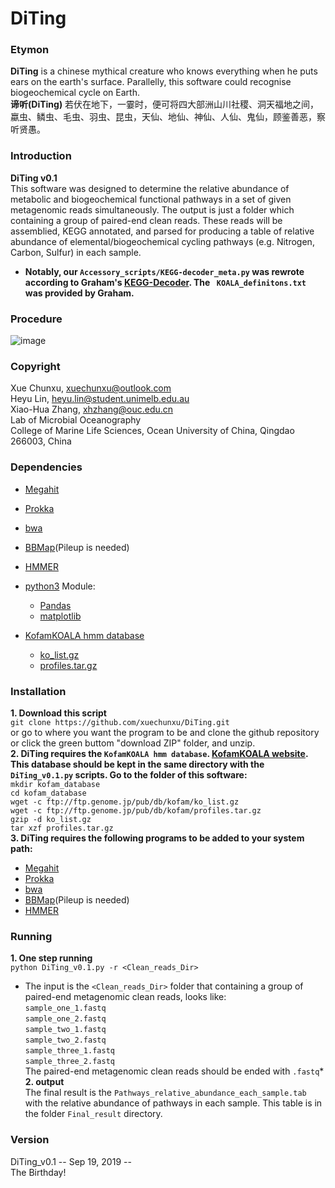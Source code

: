 DiTing
================================================================
### Etymon ###
**DiTing** is a chinese mythical creature who knows everything when he puts ears on the earth's surface. Parallelly, this software could recognise biogeochemical cycle on Earth.  
**谛听(DiTing)** 若伏在地下，一霎时，便可将四大部洲山川社稷、洞天福地之间，
蠃虫、鳞虫、毛虫、羽虫、昆虫，天仙、地仙、神仙、人仙、鬼仙，顾鉴善恶，察听贤愚。

### Introduction ###
**DiTing v0.1**  
This software was designed to determine the relative abundance of metabolic and biogeochemical
functional pathways in a set of given metagenomic reads simultaneously. The output is just a folder
which containing  a group of paired-end clean reads. These reads will be assemblied, KEGG annotated,
and parsed for producing a table of relative abundance of elemental/biogeochemical cycling pathways (e.g. Nitrogen, Carbon, Sulfur) in each sample.
* **Notably, our `Accessory_scripts/KEGG-decoder_meta.py` was rewrote according to Graham's [KEGG-Decoder](https://github.com/bjtully/BioData/tree/master/KEGGDecoder). The ` KOALA_definitons.txt` was provided by Graham.** 

### Procedure ###
![image](https://github.com/xuechunxu/DiTing/blob/master/Flow_chart.png)

### Copyright ###
Xue Chunxu, xuechunxu@outlook.com  
Heyu Lin, heyu.lin@student.unimelb.edu.au  
Xiao-Hua Zhang, xhzhang@ouc.edu.cn  
Lab of Microbial Oceanography  
College of Marine Life Sciences, Ocean University of China, Qingdao 266003, China  

### Dependencies ###
* [Megahit](https://github.com/voutcn/megahit)
* [Prokka](https://github.com/tseemann/prokka)
* [bwa](https://github.com/lh3/bwa)
* [BBMap](https://github.com/BioInfoTools/BBMap)(Pileup is needed)
* [HMMER](http://hmmer.org/)

* [python3](https://www.python.org/downloads/)
    Module:  
    * [Pandas](http://pandas.pydata.org/pandas-docs/stable/install.html)
    * [matplotlib](http://matplotlib.org/users/installing.html)

* [KofamKOALA hmm database](ftp://ftp.genome.jp/pub/db/kofam/)
    * [ko_list.gz](ftp://ftp.genome.jp/pub/db/kofam/ko_list.gz)
    * [profiles.tar.gz](ftp://ftp.genome.jp/pub/db/kofam/profiles.tar.gz)

### Installation ###
**1. Download this script**  
`git clone https://github.com/xuechunxu/DiTing.git`  
or go to where you want the program to be and clone the github repository or click the green buttom "download ZIP" folder, and unzip.  
**2. DiTing requires the `KofamKOALA hmm database`. [KofamKOALA website](https://www.genome.jp/tools/kofamkoala/). This database should be kept in the same directory with the `DiTing_v0.1.py` scripts. Go to the folder of this software:**  
`mkdir kofam_database`  
`cd kofam_database`  
`wget -c ftp://ftp.genome.jp/pub/db/kofam/ko_list.gz`  
`wget -c ftp://ftp.genome.jp/pub/db/kofam/profiles.tar.gz`  
`gzip -d ko_list.gz`  
`tar xzf profiles.tar.gz`  
**3. DiTing requires the following programs to be added to your system path:**  
* [Megahit](https://github.com/voutcn/megahit)
* [Prokka](https://github.com/tseemann/prokka)
* [bwa](https://github.com/lh3/bwa)
* [BBMap](https://github.com/BioInfoTools/BBMap)(Pileup is needed)
* [HMMER](http://hmmer.org/)

### Running ###
**1. One step running**  
`python DiTing_v0.1.py -r <Clean_reads_Dir>`  
* The input is the `<Clean_reads_Dir>` folder that containing a group of paired-end metagenomic clean reads, looks like:  
`sample_one_1.fastq`  
`sample_one_2.fastq`  
`sample_two_1.fastq`  
`sample_two_2.fastq`  
`sample_three_1.fastq`  
`sample_three_2.fastq`  
The paired-end metagenomic clean reads should be ended with `.fastq`*  
**2. output**  
The final result is the `Pathways_relative_abundance_each_sample.tab` with the relative abundance of pathways in each sample. This table is in the folder `Final_result` directory.  

### Version ###  
DiTing_v0.1 -- Sep 19, 2019 --  
The Birthday!  
